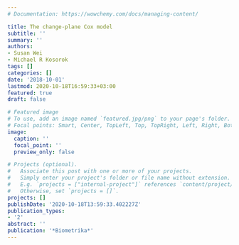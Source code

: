 ```yaml
---
# Documentation: https://wowchemy.com/docs/managing-content/

title: The change-plane Cox model
subtitle: ''
summary: ''
authors:
- Susan Wei
- Michael R Kosorok
tags: []
categories: []
date: '2018-10-01'
lastmod: 2020-10-18T16:59:33+03:00
featured: true
draft: false

# Featured image
# To use, add an image named `featured.jpg/png` to your page's folder.
# Focal points: Smart, Center, TopLeft, Top, TopRight, Left, Right, BottomLeft, Bottom, BottomRight.
image:
  caption: ''
  focal_point: ''
  preview_only: false

# Projects (optional).
#   Associate this post with one or more of your projects.
#   Simply enter your project's folder or file name without extension.
#   E.g. `projects = ["internal-project"]` references `content/project/deep-learning/index.md`.
#   Otherwise, set `projects = []`.
projects: []
publishDate: '2020-10-18T13:59:33.402227Z'
publication_types:
- '2'
abstract: ''
publication: '*Biometrika*'
---
```

